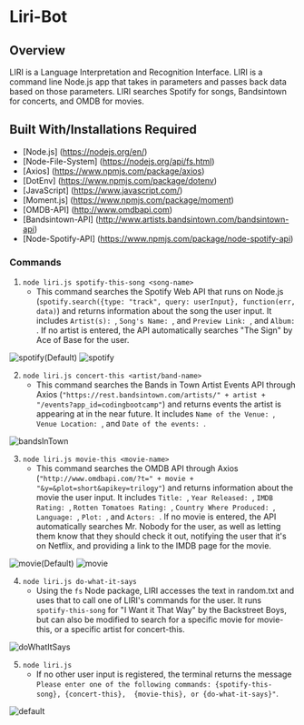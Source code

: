 # Liri-Bot

## Overview
LIRI is a Language Interpretation and Recognition Interface. LIRI is a command line Node.js app that takes in parameters and passes back data based on those parameters. LIRI searches Spotify for songs, Bandsintown for concerts, and OMDB for movies.

## Built With/Installations Required

* [Node.js] (https://nodejs.org/en/)
* [Node-File-System] (https://nodejs.org/api/fs.html)
* [Axios] (https://www.npmjs.com/package/axios)
* [DotEnv] (https://www.npmjs.com/package/dotenv)
* [JavaScript] (https://www.javascript.com/)
* [Moment.js] (https://www.npmjs.com/package/moment)
* [OMDB-API] (http://www.omdbapi.com)
* [Bandsintown-API] (http://www.artists.bandsintown.com/bandsintown-api)
* [Node-Spotify-API] (https://www.npmjs.com/package/node-spotify-api)


### Commands

1. `node liri.js spotify-this-song <song-name>`
    * This command searches the Spotify Web API that runs on Node.js (`spotify.search({type: "track", query: userInput}, function(err, data)`) and returns information about the song the user input. It includes `Artist(s): `, `Song's Name: `, and `Preview Link: `, and `Album: `. If no artist is entered, the API automatically searches "The Sign" by Ace of Base for the user.

![spotify(Default)](https://user-images.githubusercontent.com/45725048/56450016-67d18180-62ef-11e9-9ff5-5a274f8a09cf.png)
![spotify](https://user-images.githubusercontent.com/45725048/56450017-6902ae80-62ef-11e9-97e7-a022bfbb1906.png)



2. `node liri.js concert-this <artist/band-name>`
    * This command searches the Bands in Town Artist Events API through Axios (`"https://rest.bandsintown.com/artists/" + artist + "/events?app_id=codingbootcamp"`) and returns events the artist is appearing at in the near future. It includes `Name of the Venue: `, `Venue Location: `, and `Date of the events: `.

![bandsInTown](https://user-images.githubusercontent.com/45725048/56450033-ab2bf000-62ef-11e9-8441-3b7edff17266.png)



3. `node liri.js movie-this <movie-name>`
    * This command searches the OMDB API through Axios (`"http://www.omdbapi.com/?t=" + movie + "&y=&plot=short&apikey=trilogy"`) and returns information about the movie the user input. It includes `Title: `, `Year Released: `, `IMDB Rating: `, `Rotten Tomatoes Rating: `, `Country Where Produced: `, `Language: `, `Plot: `, and `Actors: `. If no movie is entered, the API automatically searches Mr. Nobody for the user, as well as letting them know that they should check it out, notifying the user that it's on Netflix, and providing a link to the IMDB page for the movie.

![movie(Default)](https://user-images.githubusercontent.com/45725048/56450085-1d9cd000-62f0-11e9-8a2a-a14d1ca9e04a.png)
![movie](https://user-images.githubusercontent.com/45725048/56450087-1d9cd000-62f0-11e9-8c89-af9d2bbce859.png)

   
    
    
4. `node liri.js do-what-it-says`
    * Using the `fs` Node package, LIRI accesses the text in random.txt and uses that to call one of LIRI's commands for the user. It runs `spotify-this-song` for "I Want it That Way" by the Backstreet Boys, but can also be modified to search for a specific movie for movie-this, or a specific artist for concert-this.

![doWhatItSays](https://user-images.githubusercontent.com/45725048/56450126-b7fd1380-62f0-11e9-9fae-785995f51810.png)


    
5. `node liri.js`
    * If no other user input is registered, the terminal returns the message `Please enter one of the following commands: {spotify-this-song}, {concert-this},  {movie-this}, or {do-what-it-says}"`.

![default](https://user-images.githubusercontent.com/45725048/56450127-b92e4080-62f0-11e9-95a8-be1b796847ba.png)

    
